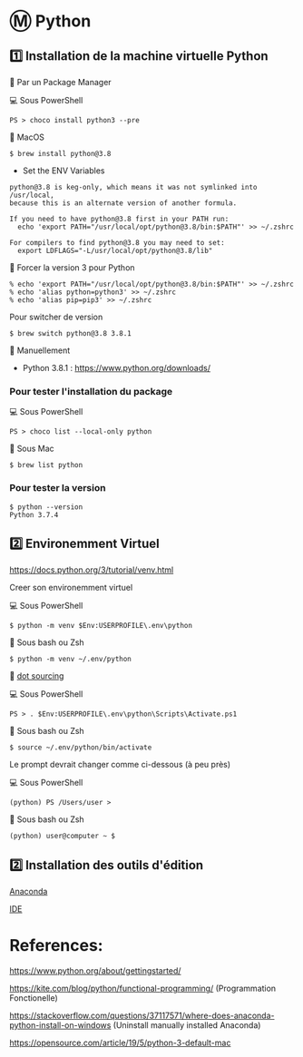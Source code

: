 # :m: Python

## :one: Installation de la machine virtuelle Python

:pushpin: Par un Package Manager

:computer: Sous PowerShell

```
PS > choco install python3 --pre
```

:apple: MacOS 

```
$ brew install python@3.8
```

* Set the ENV Variables

```
python@3.8 is keg-only, which means it was not symlinked into /usr/local,
because this is an alternate version of another formula.

If you need to have python@3.8 first in your PATH run:
  echo 'export PATH="/usr/local/opt/python@3.8/bin:$PATH"' >> ~/.zshrc

For compilers to find python@3.8 you may need to set:
  export LDFLAGS="-L/usr/local/opt/python@3.8/lib"
```

:round_pushpin: Forcer la version 3 pour Python

```
% echo 'export PATH="/usr/local/opt/python@3.8/bin:$PATH"' >> ~/.zshrc
% echo 'alias python=python3' >> ~/.zshrc
% echo 'alias pip=pip3' >> ~/.zshrc
```

Pour switcher de version

```
$ brew switch python@3.8 3.8.1
```

:pushpin: Manuellement

* Python 3.8.1 :  https://www.python.org/downloads/

### Pour tester l'installation du package

:computer: Sous PowerShell

```
PS > choco list --local-only python
```

:apple: Sous Mac


```
$ brew list python
```

### Pour tester la version

```
$ python --version
Python 3.7.4
```

## :two: Environemment Virtuel

https://docs.python.org/3/tutorial/venv.html

Creer son environemment virtuel


:computer: Sous PowerShell

```
$ python -m venv $Env:USERPROFILE\.env\python 
```

:apple: Sous bash ou Zsh

```
$ python -m venv ~/.env/python
```


:round_pushpin: [dot sourcing](https://docs.microsoft.com/en-us/powershell/module/microsoft.powershell.core/about/about_scripts?view=powershell-7#script-scope-and-dot-sourcing)

:computer: Sous PowerShell

```
PS > . $Env:USERPROFILE\.env\python\Scripts\Activate.ps1
```

:apple: Sous bash ou Zsh

```
$ source ~/.env/python/bin/activate
```

Le prompt devrait changer comme ci-dessous (à peu près)

:computer: Sous PowerShell

```
(python) PS /Users/user >
```

:apple: Sous bash ou Zsh


```
(python) user@computer ~ $ 
```

## :two: Installation des outils d'édition

[Anaconda](Anaconda.md)

[IDE](IDE.md)



# References:

https://www.python.org/about/gettingstarted/

https://kite.com/blog/python/functional-programming/ (Programmation Fonctionelle)

https://stackoverflow.com/questions/37117571/where-does-anaconda-python-install-on-windows (Uninstall manually installed Anaconda)

https://opensource.com/article/19/5/python-3-default-mac
